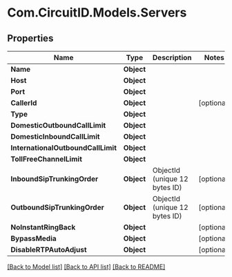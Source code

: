 
# Com.CircuitID.Models.Servers

## Properties

Name | Type | Description | Notes
------------ | ------------- | ------------- | -------------
**Name** | **Object** |  | 
**Host** | **Object** |  | 
**Port** | **Object** |  | 
**CallerId** | **Object** |  | [optional] 
**Type** | **Object** |  | 
**DomesticOutboundCallLimit** | **Object** |  | 
**DomesticInboundCallLimit** | **Object** |  | 
**InternationalOutboundCallLimit** | **Object** |  | 
**TollFreeChannelLimit** | **Object** |  | 
**InboundSipTrunkingOrder** | **Object** | ObjectId (unique 12 bytes ID) | [optional] 
**OutboundSipTrunkingOrder** | **Object** | ObjectId (unique 12 bytes ID) | [optional] 
**NoInstantRingBack** | **Object** |  | [optional] 
**BypassMedia** | **Object** |  | [optional] 
**DisableRTPAutoAdjust** | **Object** |  | [optional] 

[[Back to Model list]](../README.md#documentation-for-models)
[[Back to API list]](../README.md#documentation-for-api-endpoints)
[[Back to README]](../README.md)

